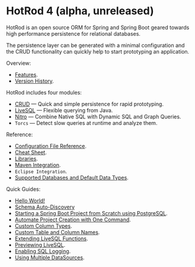 # HotRod 4 (alpha, unreleased)

HotRod is an open source ORM for Spring and Spring Boot geared towards high performance persistence for relational databases.

The persistence layer can be generated with a minimal configuration and the CRUD functionality can quickly help to start 
prototyping an application.

Overview:
- [Features](./features.md).
- [Version History](../version-history.md).

HotRod includes four modules:
- [CRUD](crud/README.md) &mdash; Quick and simple persistence for rapid prototyping.
- [LiveSQL](livesql/README.md) &mdash; Flexible querying from Java.
- [Nitro](nitro/README.md) &mdash; Combine Native SQL with Dynamic SQL and Graph Queries.
- `Torcs` &mdash; Detect slow queries at runtime and analyze them.

Reference:
- [Configuration File Reference](config/README.md).
- [Cheat Sheet](./cheat-sheet.md).
- [Libraries](config/libraries.md).
- [Maven Integration](maven/README.md).
- `Eclipse Integration`.
- [Supported Databases and Default Data Types](config/supported-databases.md).

Quick Guides:
- [Hello World!](./guides/hello-world.md)
- [Schema Auto-Discovery](guides/auto-discovery.md)
- [Starting a Spring Boot Project from Scratch using PostgreSQL](guides/starting-a-maven-project-from-scratch-with-postgresql.md).
- [Automate Project Creation with One Command](maven/maven-arquetype.md).
- [Custom Column Types](guides/mapping-column-types.md).
- [Custom Table and Column Names](guides/mapping-table-and-column-names.md).
- [Extending LiveSQL Functions](livesql/extending-livesql-functions.md).
- [Previewing LiveSQL](./livesql/previewing-livesql.md).
- [Enabling SQL Logging](./guides/enabling-sql-logging.md).
- [Using Multiple DataSources](./guides/using-multiple-datasources.md).
